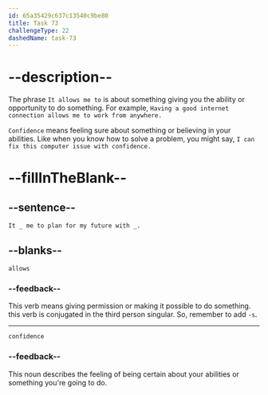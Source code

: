```yaml
---
id: 65a35429c637c13540c9be80
title: Task 73
challengeType: 22
dashedName: task-73
---
```


<!--
AUDIO REFERENCE:
"It allows me to plan for my future with confidence."
-->

# --description--

The phrase `It allows me to` is about something giving you the ability or opportunity to do something. For example, `Having a good internet connection allows me to work from anywhere.`

`Confidence` means feeling sure about something or believing in your abilities. Like when you know how to solve a problem, you might say, `I can fix this computer issue with confidence.`

# --fillInTheBlank--

## --sentence--

`It _ me to plan for my future with _.`

## --blanks--

`allows`

### --feedback--

This verb means giving permission or making it possible to do something. this verb is conjugated in the third person singular. So, remember to add `-s`.

---

`confidence`

### --feedback--

This noun describes the feeling of being certain about your abilities or something you're going to do.
